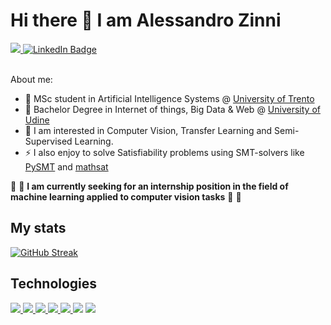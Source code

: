 # Hi there 👋 I am Alessandro Zinni

<div id="badges">
  <a href="https://github.com/Zinni98">
    <img src="https://img.shields.io/badge/GitHub-100000?style=for-the-badge&logo=github&logoColor=white"/>
  </a>
  <a href="https://www.linkedin.com/in/alessandro-zinni-aa589415a/">
    <img src="https://img.shields.io/badge/LinkedIn-blue?style=for-the-badge&logo=linkedin&logoColor=white" alt="LinkedIn Badge"/>
  </a>
</div>

<br>

About me:

- :book: MSc student in Artificial Intelligence Systems @ [University of Trento](https://www.unitn.it/)
- :green_book: Bachelor Degree in Internet of things, Big Data & Web @ [University of Udine](https://www.uniud.it/it)
- 🔭 I am interested in Computer Vision, Transfer Learning and Semi-Supervised Learning.
- :zap: I also enjoy to solve Satisfiability problems using SMT-solvers like [PySMT](https://pypi.org/project/PySMT/) and [mathsat](https://mathsat.fbk.eu/)

:mag_right: :mag_right: **I am currently seeking for an internship position in the field of machine learning applied to computer vision tasks** :mag_right: :mag_right:


## My stats
[![GitHub Streak](http://github-readme-streak-stats.herokuapp.com?user=Zinni98&theme=dark&background=000000)](https://git.io/streak-stats)
<!--[![Top Langs](https://github-readme-stats.vercel.app/api/top-langs/?username=Zinni98&layout=compact&theme=vision-friendly-dark)](https://github.com/anuraghazra/github-readme-stats)-->

## Technologies
<div id="tech">
  <a href="https://www.python.org/">
    <img src="https://img.shields.io/badge/Python-FFD43B?style=for-the-badge&logo=python&logoColor=blue"/>
  </a>
  <a href="https://pytorch.org/">
    <img src="https://img.shields.io/badge/PyTorch-EE4C2C?style=for-the-badge&logo=pytorch&logoColor=white"/>
  </a>
  <a href="https://numpy.org/">
    <img src="https://img.shields.io/badge/Numpy-777BB4?style=for-the-badge&logo=numpy&logoColor=white"/>
  </a>
  <a href="https://scikit-learn.org/stable/">
    <img src="https://img.shields.io/badge/scikit_learn-F7931E?style=for-the-badge&logo=scikit-learn&logoColor=white"/>
  </a>
  <a href="https://pandas.pydata.org/">
    <img src="https://img.shields.io/badge/Pandas-2C2D72?style=for-the-badge&logo=pandas&logoColor=white"/>
  </a>
  
  <img src="https://img.shields.io/badge/C-00599C?style=for-the-badge&logo=c&logoColor=white"/>
  <img src="https://img.shields.io/badge/C%2B%2B-00599C?style=for-the-badge&logo=c%2B%2B&logoColor=white"/>
</div>


<!--
**Zinni98/Zinni98** is a ✨ _special_ ✨ repository because its `README.md` (this file) appears on your GitHub profile.

Here are some ideas to get you started:

- 🔭 I’m currently working on ...
- 🌱 I’m currently learning ...
- 👯 I’m looking to collaborate on ...
- 🤔 I’m looking for help with ...
- 💬 Ask me about ...
- 📫 How to reach me: ...
- 😄 Pronouns: ...
- ⚡ Fun fact: ...
-->
